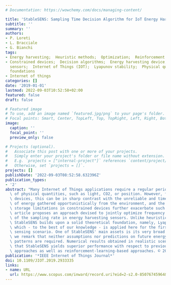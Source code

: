 ```yaml
---
# Documentation: https://wowchemy.com/docs/managing-content/

title: 'StableSENS: Sampling Time Decision Algorithm for IoT Energy Harvesting Devices'
subtitle: ''
summary: ''
authors:
- P. Loreti
- L. Bracciale
- G. Bianchi
tags:
- Energy harvesting;  Heuristic methods;  Optimization;  Reinforcement learning
- Constrained devices;  Decision algorithms;  Energy harvesting device;  Energy harvesting
  sensors;  Internet of Things (IOT);  Lyapunov stability;  Physical quantities;  Theoretical
  foundations
- Internet of things
categories: []
date: '2019-01-01'
lastmod: 2022-09-03T10:52:58+02:00
featured: false
draft: false

# Featured image
# To use, add an image named `featured.jpg/png` to your page's folder.
# Focal points: Smart, Center, TopLeft, Top, TopRight, Left, Right, BottomLeft, Bottom, BottomRight.
image:
  caption: ''
  focal_point: ''
  preview_only: false

# Projects (optional).
#   Associate this post with one or more of your projects.
#   Simply enter your project's folder or file name without extension.
#   E.g. `projects = ["internal-project"]` references `content/project/deep-learning/index.md`.
#   Otherwise, set `projects = []`.
projects: []
publishDate: '2022-09-03T08:52:58.632396Z'
publication_types:
- '2'
abstract: "Many Internet of Things applications require a regular periodic sampling\
  \ of physical quantities, such as light, CO2, or position. However, for energy harvesting\
  \ devices, this can be in sharp contrast with the unreliable and time-varying amount\
  \ of energy gathered opportunistically from the environment, and the severe energy\
  \ storage limitations in constrained devices further exacerbate such issue. This\
  \ article proposes an approach devised to jointly optimize frequency and stability\
  \ of the sampling rate in energy harvesting sensors. Unlike heuristic approaches,\
  \ StableSENS builds upon a solid theoretical foundation, namely, Lyapunov optimization,\
  \ which - to the best of our knowledge - is applied here for the first time to the\
  \ sensing scenario. One of StableSENS' main assets is its very broad applicability:\
  \ we remark that neither assumptions nor predictions on future energy availability\
  \ patterns are required. Numerical results obtained in realistic scenarios show\
  \ that StableSENS yields superior performance with respect to previous heuristic\
  \ approaches as well as reinforcement-learning-based approaches. © 2014 IEEE."
publication: '*IEEE Internet of Things Journal*'
doi: 10.1109/JIOT.2019.2933335
links:
- name: URL
  url: https://www.scopus.com/inward/record.uri?eid=2-s2.0-85076745964&doi=10.1109%2fJIOT.2019.2933335&partnerID=40&md5=a22c9832b37e47e7780bc350625994c9
---
```

